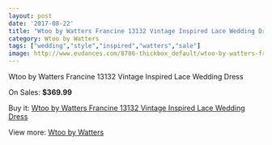 ```yaml
---
layout: post
date: '2017-08-22'
title: "Wtoo by Watters Francine 13132 Vintage Inspired Lace Wedding Dress"
category: Wtoo by Watters
tags: ["wedding","style","inspired","watters","sale"]
image: http://www.eudances.com/8786-thickbox_default/wtoo-by-watters-francine-13132-vintage-inspired-lace-wedding-dress.jpg
---
```

Wtoo by Watters Francine 13132 Vintage Inspired Lace Wedding Dress

On Sales: **$369.99**
<a href="https://www.eudances.com/en/wtoo-by-watters/2967-wtoo-by-watters-francine-13132-vintage-inspired-lace-wedding-dress.html"><amp-img layout="responsive" width="600" height="600" src="//www.eudances.com/8786-thickbox_default/wtoo-by-watters-francine-13132-vintage-inspired-lace-wedding-dress.jpg" alt="Wtoo by Watters Francine 13132 Vintage Inspired Lace Wedding Dress 0" /></a>
<a href="https://www.eudances.com/en/wtoo-by-watters/2967-wtoo-by-watters-francine-13132-vintage-inspired-lace-wedding-dress.html"><amp-img layout="responsive" width="600" height="600" src="//www.eudances.com/8789-thickbox_default/wtoo-by-watters-francine-13132-vintage-inspired-lace-wedding-dress.jpg" alt="Wtoo by Watters Francine 13132 Vintage Inspired Lace Wedding Dress 1" /></a>
<a href="https://www.eudances.com/en/wtoo-by-watters/2967-wtoo-by-watters-francine-13132-vintage-inspired-lace-wedding-dress.html"><amp-img layout="responsive" width="600" height="600" src="//www.eudances.com/8788-thickbox_default/wtoo-by-watters-francine-13132-vintage-inspired-lace-wedding-dress.jpg" alt="Wtoo by Watters Francine 13132 Vintage Inspired Lace Wedding Dress 2" /></a>
<a href="https://www.eudances.com/en/wtoo-by-watters/2967-wtoo-by-watters-francine-13132-vintage-inspired-lace-wedding-dress.html"><amp-img layout="responsive" width="600" height="600" src="//www.eudances.com/8787-thickbox_default/wtoo-by-watters-francine-13132-vintage-inspired-lace-wedding-dress.jpg" alt="Wtoo by Watters Francine 13132 Vintage Inspired Lace Wedding Dress 3" /></a>

Buy it: [Wtoo by Watters Francine 13132 Vintage Inspired Lace Wedding Dress](https://www.eudances.com/en/wtoo-by-watters/2967-wtoo-by-watters-francine-13132-vintage-inspired-lace-wedding-dress.html "Wtoo by Watters Francine 13132 Vintage Inspired Lace Wedding Dress")

View more: [Wtoo by Watters](https://www.eudances.com/en/49-wtoo-by-watters "Wtoo by Watters")